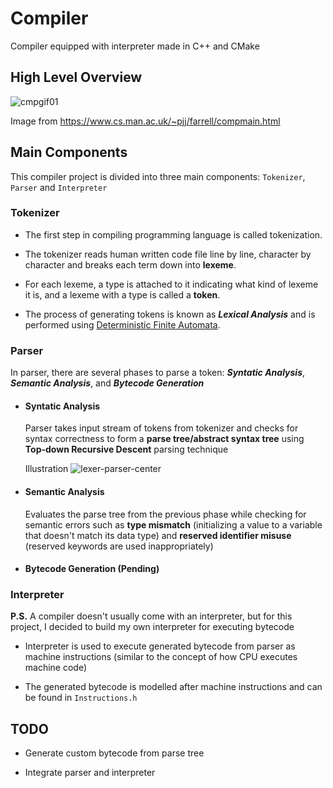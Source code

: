 # Compiler
Compiler equipped with interpreter made in C++ and CMake

## High Level Overview

![cmpgif01](https://user-images.githubusercontent.com/69248457/192213074-a8aaf576-a59c-4fd6-b7b1-925bf54c3a14.gif)

Image from https://www.cs.man.ac.uk/~pjj/farrell/compmain.html

## Main Components
This compiler project is divided into three main components: `Tokenizer`, `Parser` and `Interpreter`

### Tokenizer
- The first step in compiling programming language is called tokenization. 

- The tokenizer reads human written code file line by line, character by character and breaks each term down into **lexeme**. 

- For each lexeme, a type is attached to it indicating what kind of lexeme it is, and a lexeme with a type is called a **token**.

- The process of generating tokens is known as ***Lexical Analysis*** and is performed using [Deterministic Finite Automata](https://en.wikipedia.org/wiki/Deterministic_finite_automaton).

### Parser
In parser, there are several phases to parse a token: ***Syntatic Analysis***, ***Semantic Analysis***, and ***Bytecode Generation***

* #### Syntatic Analysis
  Parser takes input stream of tokens from tokenizer and checks for syntax correctness to form a **parse tree/abstract syntax tree** using **Top-down Recursive Descent** parsing technique
  
  Illustration
![lexer-parser-center](https://user-images.githubusercontent.com/69248457/192462398-124a7d1e-800c-4254-8841-91232de84954.png)

* #### Semantic Analysis
  Evaluates the parse tree from the previous phase while checking for semantic errors such as **type mismatch** (initializing a value to a variable that doesn't match its data type) and **reserved identifier misuse** (reserved keywords are used inappropriately)

* #### Bytecode Generation (Pending)

### Interpreter
**P.S.** A compiler doesn't usually come with an interpreter, but for this project, I decided to build my own interpreter for executing bytecode
- Interpreter is used to execute generated bytecode from parser as machine instructions (similar to the concept of how CPU executes machine code)

- The generated bytecode is modelled after machine instructions and can be found in `Instructions.h`

## TODO
- Generate custom bytecode from parse tree

- Integrate parser and interpreter
  
    
 
  

